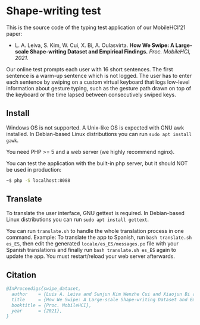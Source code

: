 # Shape-writing test

This is the source code of the typing test application of our MobileHCI'21 paper:

- L. A. Leiva, S. Kim, W. Cui, X. Bi, A. Oulasvirta.
  **How We Swipe: A Large-scale Shape-writing Dataset and Empirical Findings.**
  *Proc. MobileHCI, 2021.*

Our online test prompts each user with 16 short sentences.
The first sentence is a warm-up sentence which is not logged.
The user has to enter each sentence by swiping on a custom virtual keyboard that logs low-level information about gesture typing, 
such as the gesture path drawn on top of the keyboard or the time lapsed between consecutively swiped keys.


## Install

Windows OS is not supported.
A Unix-like OS is expected with GNU awk installed. In Debian-based Linux distributions you can run `sudo apt install gawk`.

You need PHP >= 5 and a web server (we highly recommend nginx).

You can test the application with the built-in php server, but it should NOT be used in production:
```sh
~$ php -S localhost:8088
```

## Translate

To translate the user interface, GNU gettext is required. In Debian-based Linux distributions you can run `sudo apt install gettext`.

You can run `translate.sh` to handle the whole translation process in one command.
Example: To translate the app to Spanish, run `bash translate.sh es_ES`, then edit the generated `locale/es_ES/messages.po` file with your Spanish translations and finally run `bash translate.sh es_ES` again to update the app. You must restart/reload your web server afterwards.

## Citation

```bib
@InProceedigs{swipe_dataset,
  author    = {Luis A. Leiva and Sunjun Kim Wenzhe Cui and Xiaojun Bi and Antti Oulasvirta},
  title     = {How We Swipe: A Large-scale Shape-writing Dataset and Empirical Findings},
  booktitle = {Proc. MobileHCI},
  year      = {2021},
}
```
